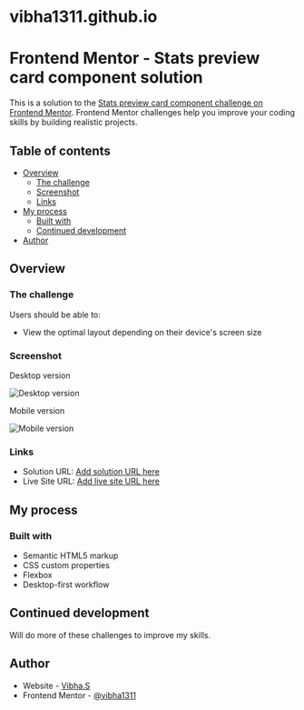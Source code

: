 # vibha1311.github.io
# Frontend Mentor - Stats preview card component solution

This is a solution to the [Stats preview card component challenge on Frontend Mentor](https://www.frontendmentor.io/challenges/stats-preview-card-component-8JqbgoU62). Frontend Mentor challenges help you improve your coding skills by building realistic projects.

## Table of contents

- [Overview](#overview)
  - [The challenge](#the-challenge)
  - [Screenshot](#screenshot)
  - [Links](#links)
- [My process](#my-process)
  - [Built with](#built-with)
  - [Continued development](#continued-development)
- [Author](#author)


## Overview

### The challenge

Users should be able to:

- View the optimal layout depending on their device's screen size

### Screenshot

Desktop version

![Desktop version
](https://github.com/vibha1311/frontendmentor-Stats-preview-card-component/blob/main/screenshot/desktop-version.png)


Mobile version

![Mobile version
](https://github.com/vibha1311/frontendmentor-Stats-preview-card-component/blob/main/screenshot/mobile-version.png)



### Links

- Solution URL: [Add solution URL here](https://github.com/vibha1311/frontendmentor-Stats-preview-card-component)
- Live Site URL: [Add live site URL here](https://vibha1311.github.io/)

## My process

### Built with

- Semantic HTML5 markup
- CSS custom properties
- Flexbox
- Desktop-first workflow

## Continued development


Will do more of these challenges to improve my skills.

## Author

- Website - [Vibha.S](https://www.your-site.com)
- Frontend Mentor - [@vibha1311](https://www.frontendmentor.io/profile/yourusername)
